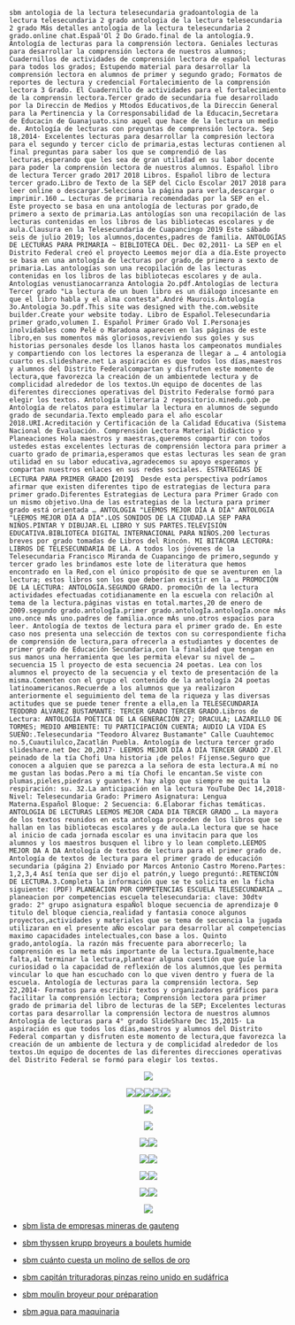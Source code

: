 
```
sbm antologia de la lectura telesecundaria gradoantologia de la lectura telesecundaria 2 grado antologia de la lectura telesecundaria 2 grado Más detalles antologia de la lectura telesecundaria 2 grado.online chat.Espaã'Ol 2 Do Grado.final de la antología.9. Antología de lecturas para la comprensión lectora. Geniales lecturas para desarrollar la comprensión lectora de nuestros alumnos; Cuadernillos de actividades de comprensión lectora de español lecturas para todos los grados; Estupendo material para desarrollar la comprensión lectora en alumnos de primer y segundo grado; Formatos de reportes de lectura y credencial Fortalecimiento de la comprensión lectora 3 Grado. El Cuadernillo de actividades para el fortalecimiento de la comprensin lectora.Tercer grado de secundaria fue desarrollado por la Direccin de Medios y Mtodos Educativos,de la Direccin General para la Pertinencia y la Corresponsabilidad de la Educacin,Secretara de Educacin de Guanajuato.sino aquel que hace de la lectura un medio de. Antología de lecturas con preguntas de comprensión lectora. Sep 18,2014· Excelentes lecturas para desarrollar la compresión lectora para el segundo y tercer ciclo de primaria,estas lecturas contienen al final preguntas para saber los que se comprendió de las lecturas,esperando que les sea de gran utilidad en su labor docente para poder la comprensión lectora de nuestros alumnos. Español libro de lectura Tercer grado 2017 2018 Libros. Español libro de lectura tercer grado.Libro de Texto de la SEP del Ciclo Escolar 2017 2018 para leer online o descargar.Selecciona la página para verla,descargar o imprimir.160 … Lecturas de primaria recomendadas por la SEP en el. Este proyecto se basa en una antología de lecturas por grado,de primero a sexto de primaria.Las antologías son una recopilación de las lecturas contenidas en los libros de las bibliotecas escolares y de aula.Clausura en la Telesecundaria de Cuapancingo 2019 Este sábado seis de julio 2019; los alumnos,docentes,padres de familia. ANTOLOGÍAS DE LECTURAS PARA PRIMARIA ~ BIBLIOTECA DEL. Dec 02,2011· La SEP en el Distrito Federal creó el proyecto Leemos mejor día a día.Este proyecto se basa en una antología de lecturas por grado,de primero a sexto de primaria.Las antologías son una recopilación de las lecturas contenidas en los libros de las bibliotecas escolares y de aula. Antologías venustianocarranza Antologia 2o.pdf.Antologías de lectura Tercer grado "La lectura de un buen libro es un diálogo incesante en que el libro habla y el alma contesta".André Maurois.Antología 3o.Antologia 3o.pdf.This site was designed with the.com.website builder.Create your website today. Libro de Español.Telesecundaria primer grado,volumen I. Español Primer Grado Vol I.Personajes inolvidables como Pelé o Maradona aparecen en las páginas de este libro,en sus momentos más gloriosos,reviviendo sus goles y sus historias personales desde los llanos hasta los campeonatos mundiales y compartiendo con los lectores la esperanza de llegar a … 4 antologia cuarto es.slideshare.net La aspiración es que todos los días,maestros y alumnos del Distrito Federalcompartan y disfruten este momento de lectura,que favorezca la creación de un ambientede lectura y de complicidad alrededor de los textos.Un equipo de docentes de las diferentes direcciones operativas del Distrito Federalse formó para elegir los textos. Antología literaria 2 repositorio.minedu.gob.pe Antología de relatos para estimular la lectura en alumnos de segundo grado de secundaria.Texto empleado para el año escolar 2018.URI.Acreditación y Certificación de la Calidad Educativa (Sistema Nacional de Evaluación. Comprensión Lectora Material Didáctico y Planeaciones Hola maestros y maestras,queremos compartir con todos ustedes estas excelentes lecturas de comprensión lectora para primer a cuarto grado de primaria,esperamos que estas lecturas les sean de gran utilidad en su labor educativa,agradecemos su apoyo esperamos y compartan nuestros enlaces en sus redes sociales. ESTRATEGIAS DE LECTURA PARA PRIMER GRADO【2019】 Desde esta perspectiva podríamos afirmar que existen diferentes tipo de estrategias de lectura para primer grado.Diferentes Estrategias de Lectura para Primer Grado con un mismo objetivo.Una de las estrategias de la lectura para primer grado está orientada … ANTOLOGIA "LEEMOS MEJOR DÍA A DÍA" ANTOLOGIA "LEEMOS MEJOR DÍA A DÍA".LOS SONIDOS DE LA CIUDAD.LA SEP PARA NIÑOS.PINTAR Y DIBUJAR.EL LIBRO Y SUS PARTES.TELEVISIÓN EDUCATIVA.BIBLIOTECA DIGITAL INTERNACIONAL PARA NIÑOS.200 lecturas breves por grado tomadas de Libros del Rincón. MI BITÁCORA LECTORA: LIBROS DE TELESECUNDARIA DE LA. A todos los jóvenes de la Telesecundaria Francisco Miranda de Cuapancingo de primero,segundo y tercer grado les brindamos este lote de literatura que hemos encontrado en la Red,con el único propósito de que se aventuren en la lectura; estos libros son los que deberían existir en la … PROMOCIÓN DE LA LECTURA: ANTOLOGÍA.SEGUNDO GRADO. promociÓn de la lectura actividades efectuadas cotidianamente en la escuela con relaciÓn al tema de la lectura.páginas vistas en total.martes,20 de enero de 2009.segundo grado.antologÍa.primer grado.antologÍa.antologÍa.once mÁs uno.once mÁs uno.padres de familia.once mÁs uno.otros espacios para leer. Antología de textos de lectura para el primer grado de. En este caso nos presenta una selección de textos con su correspondiente ficha de comprensión de lectura,para ofrecerla a estudiantes y docentes de primer grado de Educación Secundaria,con la finalidad que tengan en sus manos una herramienta que les permita elevar su nivel de … secuencia 15 l proyecto de esta secuencia 24 poetas. Lea con los alumnos el proyecto de la secuencia y el texto de presentación de la misma.Comenten con el grupo el contenido de la antología 24 poetas latinoamericanos.Recuerde a los alumnos que ya realizaron anteriormente el seguimiento del tema de la riqueza y las diversas actitudes que se puede tener frente a ella,en la TELESECUNDARIA TEODORO ÁLVAREZ BUSTAMANTE: TERCER GRADO TERCER GRADO.Libros de Lectura: ANTOLOGÍA POÉTICA DE LA GENERACIÓN 27; DRACULA; LAZARILLO DE TORMES; MEDIO AMBIENTE: TU PARTICIPACIÓN CUENTA; AUDIO LA VIDA ES SUEÑO:.Telesecundaria "Teodoro Álvarez Bustamante" Calle Cuauhtemoc no.5,Cuautilulco,Zacatlán Puebla. Antología de lectura tercer grado slideshare.net Dec 20,2017· LEEMOS MEJOR DÍA A DÍA TERCER GRADO 27.El peinado de la tía Chofi Una historia ¡de pelos! Fíjense.Seguro que conocen a alguien que se parezca a la señora de esta lectura.A mí no me gustan las bodas.Pero a mi tía Chofi le encantan.Se viste con plumas,pieles,piedras y guantes.Y hay algo que siempre me quita la respiración: su. 32.La anticipación en la lectura YouTube Dec 14,2018· Nivel: Telesecundaria Grado: Primero Asignatura: Lengua Materna.Español Bloque: 2 Secuencia: 6.Elaborar fichas temáticas. ANTOLOGIA DE LECTURAS LEEMOS MEJOR CADA DIA TERCER GRADO … La mayora de los textos reunidos en esta antologa proceden de los libros que se hallan en las bibliotecas escolares y de aula.La lectura que se hace al inicio de cada jornada escolar es una invitacin para que los alumnos y los maestros busquen el libro y lo lean completo.LEEMOS MEJOR DA A DA Antología de textos de lectura para el primer grado de. Antología de textos de lectura para el primer grado de educación secundaria (página 2) Enviado por Marcos Antonio Castro Moreno.Partes: 1,2,3,4 Así tenía que ser dijo el patrón,y luego preguntó:.RETENCIÓN DE LECTURA.3.Completa la información que se te solicita en la ficha siguiente: (PDF) PLANEACION POR COMPETENCIAS ESCUELA TELESECUNDARIA … planeacion por competencias escuela telesecundaria: clave: 30dtv grado: 2° grupo asignatura espaÑol bloque secuencia de aprendizaje 0 titulo del bloque ciencia,realidad y fantasia conoce algunos proyectos,actividades y materiales que se tema de secuencia la jugada utilizaran en el presente aÑo escolar para desarrollar al competencias maximo capacidades intelectuales,con base a los. Quinto grado,antología. la razón más frecuente para aborrecerlo; la comprensión es la meta más importante de la lectura.Igualmente,hace falta,al terminar la lectura,plantear alguna cuestión que guíe la curiosidad o la capacidad de reflexión de los alumnos,que les permita vincular lo que han escuchado con lo que viven dentro y fuera de la escuela. Antología de lecturas para la comprensión lectora. Sep 22,2014· Formatos para escribir textos y organizadores gráficos para facilitar la comprensión lectora; Comprensión lectora para primer grado de primaria del libro de lecturas de la SEP; Excelentes lecturas cortas para desarrollar la comprensión lectora de nuestros alumnos Antología de lecturas para 4° grado SlideShare Dec 15,2015· La aspiración es que todos los días,maestros y alumnos del Distrito Federal compartan y disfruten este momento de lectura,que favorezca la creación de un ambiente de lectura y de complicidad alrededor de los textos.Un equipo de docentes de las diferentes direcciones operativas del Distrito Federal se formó para elegir los textos. 
```

<div align="center">

<a href="https://es-crusher.shibang-china.com/github&k=sbm+antologia+de+la+lectura+telesecundaria+grado"><img src="https://static.shibang-china.com/es/crusher/logo.jpg"></a>

<a href="https://es-crusher.shibang-china.com/github&k=sbm+antologia+de+la+lectura+telesecundaria+grado"><img src="https://static.shibang-china.com/es/crusher/index.jpg"></a><a href="https://es-crusher.shibang-china.com/material.htmlgithub&k=sbm+antologia+de+la+lectura+telesecundaria+grado"><img src="https://static.shibang-china.com/es/crusher/material.jpg"></a><a href="https://es-crusher.shibang-china.com/application.htmlgithub&k=sbm+antologia+de+la+lectura+telesecundaria+grado"><img src="https://static.shibang-china.com/es/crusher/application.jpg"></a><a href="https://es-crusher.shibang-china.com/aboutus.htmlgithub&k=sbm+antologia+de+la+lectura+telesecundaria+grado"><img src="https://static.shibang-china.com/es/crusher/aboutus.jpg"></a><a href="https://es-crusher.shibang-china.com/contact.htmlgithub&k=sbm+antologia+de+la+lectura+telesecundaria+grado"><img src="https://static.shibang-china.com/es/crusher/contact.jpg"></a>

<a href="https://es-crusher.shibang-china.com/github&k=sbm+antologia+de+la+lectura+telesecundaria+grado"><img src="https://static.shibang-china.com/es/crusher/banner.jpg"></a>

<a href="https://swt.shibang-china.com/github&k=sbm+antologia+de+la+lectura+telesecundaria+grado"><img src="https://static.shibang-china.com/es/crusher/text.jpg"></a>

<a href="https://swt.shibang-china.com/github&k=sbm+antologia+de+la+lectura+telesecundaria+grado"><img src="https://static.shibang-china.com/es/crusher/chat.jpg"></a><a href="https://es-crusher.shibang-china.com/contact.htmlgithub&k=sbm+antologia+de+la+lectura+telesecundaria+grado"><img src="https://static.shibang-china.com/es/crusher/message.jpg"></a>

<a href="https://es-crusher.shibang-china.com/products/pe.htmlgithub&k=sbm+antologia+de+la+lectura+telesecundaria+grado"><img src="https://static.shibang-china.com/es/crusher/pe.jpg"></a><a href="https://es-crusher.shibang-china.com/products/pf.htmlgithub&k=sbm+antologia+de+la+lectura+telesecundaria+grado"><img src="https://static.shibang-china.com/es/crusher/pf.jpg"></a>

<a href="https://es-crusher.shibang-china.com/products/hpt.htmlgithub&k=sbm+antologia+de+la+lectura+telesecundaria+grado"><img src="https://static.shibang-china.com/es/crusher/hpt.jpg"></a><a href="https://es-crusher.shibang-china.com/products/vsi.htmlgithub&k=sbm+antologia+de+la+lectura+telesecundaria+grado"><img src="https://static.shibang-china.com/es/crusher/vsi.jpg"></a>

<a href="https://es-crusher.shibang-china.com/products/klv.htmlgithub&k=sbm+antologia+de+la+lectura+telesecundaria+grado"><img src="https://static.shibang-china.com/es/crusher/klv.jpg"></a><a href="https://es-crusher.shibang-china.com/products/portable.htmlgithub&k=sbm+antologia+de+la+lectura+telesecundaria+grado"><img src="https://static.shibang-china.com/es/crusher/portable.jpg"></a>

<a href="https://swt.shibang-china.com/github&k=sbm+antologia+de+la+lectura+telesecundaria+grado"><img src="https://static.shibang-china.com/es/crusher/case.jpg"></a>

</div>


* [sbm lista de empresas mineras de gauteng](sbm%20lista%20de%20empresas%20mineras%20de%20gauteng.md)

* [sbm thyssen krupp broyeurs a boulets humide](sbm%20thyssen%20krupp%20broyeurs%20a%20boulets%20humide.md)

* [sbm cuánto cuesta un molino de sellos de oro](sbm%20cu%C3%A1nto%20cuesta%20un%20molino%20de%20sellos%20de%20oro.md)

* [sbm capitán trituradoras pinzas reino unido en sudáfrica](sbm%20capit%C3%A1n%20trituradoras%20pinzas%20reino%20unido%20en%20sud%C3%A1frica.md)

* [sbm moulin broyeur pour préparation](sbm%20moulin%20broyeur%20pour%20pr%C3%A9paration.md)

* [sbm agua para maquinaria](sbm%20agua%20para%20maquinaria.md)